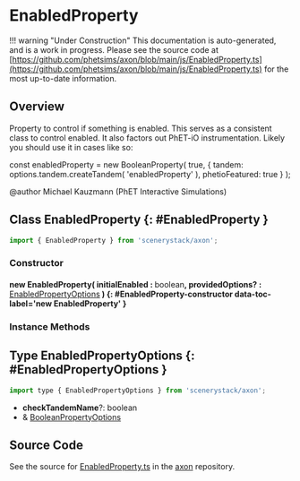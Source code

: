 # EnabledProperty

!!! warning "Under Construction"
    This documentation is auto-generated, and is a work in progress. Please see the source code at
    [https://github.com/phetsims/axon/blob/main/js/EnabledProperty.ts](https://github.com/phetsims/axon/blob/main/js/EnabledProperty.ts) for the most up-to-date information.

## Overview

Property to control if something is enabled. This serves as a consistent class to control
enabled. It also factors out PhET-iO instrumentation. Likely you should use it in cases like so:

const enabledProperty = new BooleanProperty( true, {
  tandem: options.tandem.createTandem( 'enabledProperty' ),
  phetioFeatured: true
} );

@author Michael Kauzmann (PhET Interactive Simulations)

## Class EnabledProperty {: #EnabledProperty }


```js
import { EnabledProperty } from 'scenerystack/axon';
```
### Constructor

#### new EnabledProperty( initialEnabled : <span style="font-weight: 400;"><span style="color: hsla(calc(var(--md-hue) + 180deg),80%,40%,1);">boolean</span></span>, providedOptions? : <span style="font-weight: 400;">[EnabledPropertyOptions](../axon/EnabledProperty.md#EnabledPropertyOptions)</span> ) {: #EnabledProperty-constructor data-toc-label='new EnabledProperty' }

### Instance Methods





## Type EnabledPropertyOptions {: #EnabledPropertyOptions }


```js
import type { EnabledPropertyOptions } from 'scenerystack/axon';
```


- **checkTandemName**?: <span style="color: hsla(calc(var(--md-hue) + 180deg),80%,40%,1);">boolean</span>
- &amp; [BooleanPropertyOptions](../axon/BooleanProperty.md#BooleanPropertyOptions)




## Source Code

See the source for [EnabledProperty.ts](https://github.com/phetsims/axon/blob/main/js/EnabledProperty.ts) in the [axon](https://github.com/phetsims/axon) repository.
